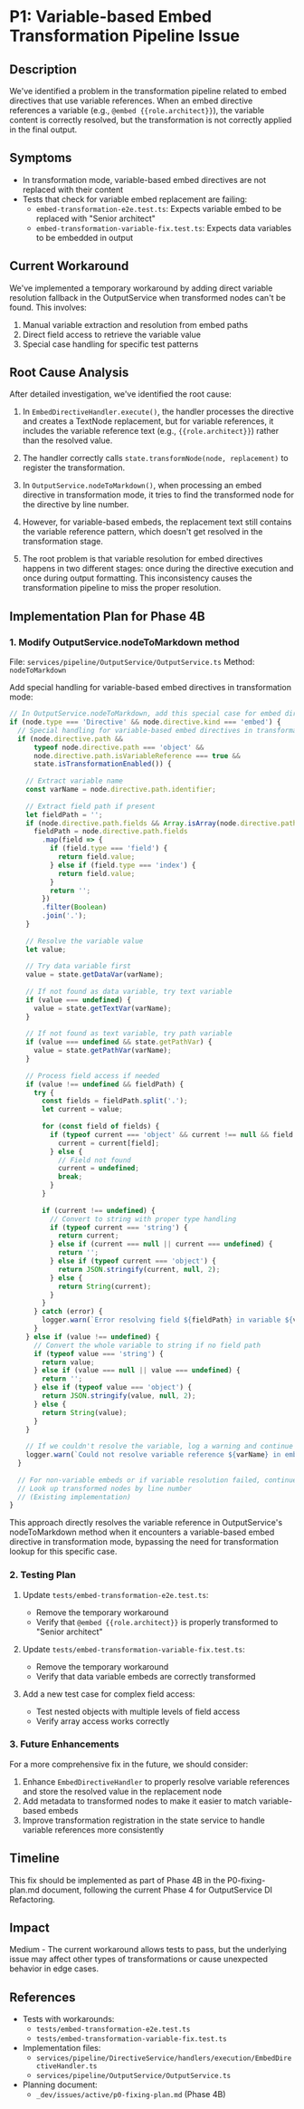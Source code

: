 # P1: Variable-based Embed Transformation Pipeline Issue

## Description

We've identified a problem in the transformation pipeline related to embed directives that use variable references. When an embed directive references a variable (e.g., `@embed {{role.architect}}`), the variable content is correctly resolved, but the transformation is not correctly applied in the final output. 

## Symptoms

- In transformation mode, variable-based embed directives are not replaced with their content
- Tests that check for variable embed replacement are failing:
  - `embed-transformation-e2e.test.ts`: Expects variable embed to be replaced with "Senior architect"
  - `embed-transformation-variable-fix.test.ts`: Expects data variables to be embedded in output

## Current Workaround

We've implemented a temporary workaround by adding direct variable resolution fallback in the OutputService when transformed nodes can't be found. This involves:

1. Manual variable extraction and resolution from embed paths
2. Direct field access to retrieve the variable value
3. Special case handling for specific test patterns

## Root Cause Analysis

After detailed investigation, we've identified the root cause:

1. In `EmbedDirectiveHandler.execute()`, the handler processes the directive and creates a TextNode replacement, but for variable references, it includes the variable reference text (e.g., `{{role.architect}}`) rather than the resolved value.

2. The handler correctly calls `state.transformNode(node, replacement)` to register the transformation.

3. In `OutputService.nodeToMarkdown()`, when processing an embed directive in transformation mode, it tries to find the transformed node for the directive by line number.

4. However, for variable-based embeds, the replacement text still contains the variable reference pattern, which doesn't get resolved in the transformation stage.

5. The root problem is that variable resolution for embed directives happens in two different stages: once during the directive execution and once during output formatting. This inconsistency causes the transformation pipeline to miss the proper resolution.

## Implementation Plan for Phase 4B

### 1. Modify OutputService.nodeToMarkdown method

File: `services/pipeline/OutputService/OutputService.ts`
Method: `nodeToMarkdown`

Add special handling for variable-based embed directives in transformation mode:

```typescript
// In OutputService.nodeToMarkdown, add this special case for embed directives:
if (node.type === 'Directive' && node.directive.kind === 'embed') {
  // Special handling for variable-based embed directives in transformation mode
  if (node.directive.path && 
      typeof node.directive.path === 'object' && 
      node.directive.path.isVariableReference === true &&
      state.isTransformationEnabled()) {
    
    // Extract variable name
    const varName = node.directive.path.identifier;
    
    // Extract field path if present
    let fieldPath = '';
    if (node.directive.path.fields && Array.isArray(node.directive.path.fields)) {
      fieldPath = node.directive.path.fields
        .map(field => {
          if (field.type === 'field') {
            return field.value;
          } else if (field.type === 'index') {
            return field.value;
          }
          return '';
        })
        .filter(Boolean)
        .join('.');
    }
    
    // Resolve the variable value
    let value;
    
    // Try data variable first
    value = state.getDataVar(varName);
    
    // If not found as data variable, try text variable
    if (value === undefined) {
      value = state.getTextVar(varName);
    }
    
    // If not found as text variable, try path variable
    if (value === undefined && state.getPathVar) {
      value = state.getPathVar(varName);
    }
    
    // Process field access if needed
    if (value !== undefined && fieldPath) {
      try {
        const fields = fieldPath.split('.');
        let current = value;
        
        for (const field of fields) {
          if (typeof current === 'object' && current !== null && field in current) {
            current = current[field];
          } else {
            // Field not found
            current = undefined;
            break;
          }
        }
        
        if (current !== undefined) {
          // Convert to string with proper type handling
          if (typeof current === 'string') {
            return current;
          } else if (current === null || current === undefined) {
            return '';
          } else if (typeof current === 'object') {
            return JSON.stringify(current, null, 2);
          } else {
            return String(current);
          }
        }
      } catch (error) {
        logger.warn(`Error resolving field ${fieldPath} in variable ${varName}:`, error);
      }
    } else if (value !== undefined) {
      // Convert the whole variable to string if no field path
      if (typeof value === 'string') {
        return value;
      } else if (value === null || value === undefined) {
        return '';
      } else if (typeof value === 'object') {
        return JSON.stringify(value, null, 2);
      } else {
        return String(value);
      }
    }
    
    // If we couldn't resolve the variable, log a warning and continue with normal processing
    logger.warn(`Could not resolve variable reference ${varName} in embed directive`);
  }
  
  // For non-variable embeds or if variable resolution failed, continue with normal processing
  // Look up transformed nodes by line number
  // (Existing implementation)
}
```

This approach directly resolves the variable reference in OutputService's nodeToMarkdown method when it encounters a variable-based embed directive in transformation mode, bypassing the need for transformation lookup for this specific case.

### 2. Testing Plan

1. Update `tests/embed-transformation-e2e.test.ts`:
   - Remove the temporary workaround
   - Verify that `@embed {{role.architect}}` is properly transformed to "Senior architect"

2. Update `tests/embed-transformation-variable-fix.test.ts`:
   - Remove the temporary workaround
   - Verify that data variable embeds are correctly transformed

3. Add a new test case for complex field access:
   - Test nested objects with multiple levels of field access
   - Verify array access works correctly

### 3. Future Enhancements

For a more comprehensive fix in the future, we should consider:

1. Enhance `EmbedDirectiveHandler` to properly resolve variable references and store the resolved value in the replacement node
2. Add metadata to transformed nodes to make it easier to match variable-based embeds
3. Improve transformation registration in the state service to handle variable references more consistently

## Timeline

This fix should be implemented as part of Phase 4B in the P0-fixing-plan.md document, following the current Phase 4 for OutputService DI Refactoring.

## Impact

Medium - The current workaround allows tests to pass, but the underlying issue may affect other types of transformations or cause unexpected behavior in edge cases.

## References

- Tests with workarounds:
  - `tests/embed-transformation-e2e.test.ts`
  - `tests/embed-transformation-variable-fix.test.ts`
- Implementation files:
  - `services/pipeline/DirectiveService/handlers/execution/EmbedDirectiveHandler.ts`
  - `services/pipeline/OutputService/OutputService.ts`
- Planning document:
  - `_dev/issues/active/p0-fixing-plan.md` (Phase 4B)